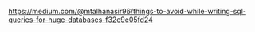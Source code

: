https://medium.com/@mtalhanasir96/things-to-avoid-while-writing-sql-queries-for-huge-databases-f32e9e05fd24